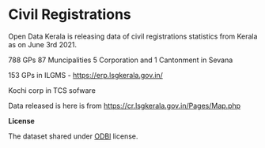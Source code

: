 # Civil Registrations
Open Data Kerala is releasing data of  civil registrations statistics from Kerala as on June 3rd 2021. 

788 GPs 87 Muncipalities 5 Corporation  and 1 Cantonment in Sevana 

153 GPs in ILGMS - https://erp.lsgkerala.gov.in/

Kochi corp in TCS sofware

Data released is here is from https://cr.lsgkerala.gov.in/Pages/Map.php


**License**

The dataset shared under [ODBl](http://opendatacommons.org/licenses/odbl/) license.
